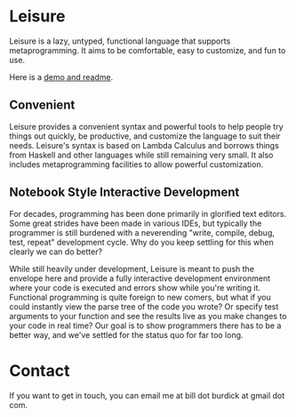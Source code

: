 # Leisure

Leisure is a lazy, untyped, functional language that supports metaprogramming.  It aims to be comfortable,
easy to customize, and fun to use.

Here is a [demo and readme](http://zot.github.com/Leisure/doc.html).

## Convenient
Leisure provides a convenient syntax and powerful tools to help people try things out quickly, be productive, and customize the language to suit their needs.
Leisure's syntax is based on Lambda Calculus and borrows things from Haskell and other languages while still remaining very small.  It also includes metaprogramming
facilities to allow powerful customization.

## Notebook Style Interactive Development

For decades, programming has been done primarily in glorified text editors.  Some great strides have been made in various IDEs, but typically the
programmer is still burdened with a neverending "write, compile, debug, test, repeat" development cycle.  Why do you keep settling for this when
clearly we can do better?

While still heavily under development, Leisure is meant to push the envelope here and provide a fully interactive development environment where
your code is executed and errors show while you're writing it. Functional programming is quite foreign to new comers, but what if you could
instantly view the parse tree of the code you wrote? Or specify test arguments to your function and see the results live as you make
changes to your code in real time?  Our goal is to show programmers there has to be a better way, and we've settled for the status quo for far too long.

# Contact
If you want to get in touch, you can email me at bill dot burdick at gmail dot com.
